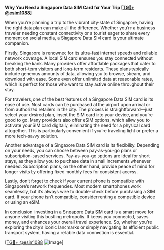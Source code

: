 **Why You Need a Singapore Data SIM Card for Your Trip [[TG💪+ @esim1088](https://t.me/s/esim1088)]**

When you’re planning a trip to the vibrant city-state of Singapore, having the right data plan can make all the difference. Whether you’re a business traveler needing constant connectivity or a tourist eager to share every moment on social media, a Singapore Data SIM card is your ultimate companion.

Firstly, Singapore is renowned for its ultra-fast internet speeds and reliable network coverage. A local SIM card ensures you stay connected without breaking the bank. Many providers offer affordable packages that cater to both short-term visitors and long-term residents. These plans typically include generous amounts of data, allowing you to browse, stream, and download with ease. Some even offer unlimited data at reasonable rates, which is perfect for those who want to stay active online throughout their stay.

For travelers, one of the best features of a Singapore Data SIM card is its ease of use. Most cards can be purchased at the airport upon arrival or from authorized retailers in the city. The process is straightforward—just select your desired plan, insert the SIM card into your device, and you’re good to go. Many providers also offer eSIM options, which allow you to activate your SIM card digitally, eliminating the need for a physical card altogether. This is particularly convenient if you’re traveling light or prefer a more tech-savvy solution.

Another advantage of a Singapore Data SIM card is its flexibility. Depending on your needs, you can choose between pay-as-you-go plans or subscription-based services. Pay-as-you-go options are ideal for short stays, as they allow you to purchase data in small increments whenever needed. Subscription plans, on the other hand, provide peace of mind for longer visits by offering fixed monthly fees for consistent access.

Lastly, don’t forget to check if your current phone is compatible with Singapore’s network frequencies. Most modern smartphones work seamlessly, but it’s always wise to double-check before purchasing a SIM card. If your phone isn’t compatible, consider renting a compatible device or using an eSIM.

In conclusion, investing in a Singapore Data SIM card is a smart move for anyone visiting this bustling metropolis. It keeps you connected, saves money, and enhances your overall travel experience. So, whether you’re exploring the city’s iconic landmarks or simply navigating its efficient public transport system, having a reliable data connection is essential.

[[TG💪+ @esim1088](https://t.me/s/esim1088) ![Image](https://i.postimg.cc/Y0z9fWf4/image.png)]